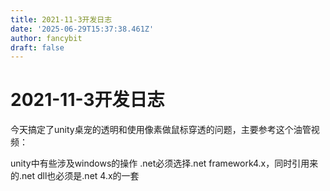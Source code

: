 ```yaml
---
title: 2021-11-3开发日志
date: '2025-06-29T15:37:38.461Z'
author: fancybit
draft: false
---
```

<div class="header"><h1 class="single-title animate__animated animate__pulse animate__faster">2021-11-3开发日志</h1></div>

<div class="content" id="content"><p>今天搞定了unity桌宠的透明和使用像素做鼠标穿透的问题，主要参考这个油管视频：<!-- raw HTML omitted --></p><!-- raw HTML omitted --><p>unity中有些涉及windows的操作 .net必须选择.net framework4.x，同时引用来的.net dll也必须是.net 4.x的一套</p></div>

